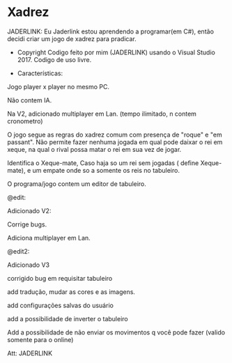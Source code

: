 # Xadrez

JADERLINK:
Eu Jaderlink estou aprendendo a programar(em C#), então decidi criar um jogo de xadrez para pradicar.

* Copyright
Codigo feito por mim (JADERLINK) usando o Visual Studio 2017.
Codigo de uso livre.

- Características:

Jogo player x player no mesmo PC.

Não contem IA.

Na V2, adicionado multiplayer em Lan.
(tempo ilimitado, n contem cronometro)

O jogo segue as regras do xadrez comum com presença de "roque" e "em passant".
Não permite fazer nenhuma jogada em qual pode daixar o rei em xeque, na qual o rival possa matar o rei em sua vez de jogar.

Identifica o Xeque-mate, Caso haja so um rei sem jogadas ( define Xeque-mate), e um empate onde so a somente os reis no tabuleiro.

O programa/jogo contem um editor de tabuleiro.

@edit:

Adicionado V2:

Corrige bugs.

Adiciona multiplayer em Lan.

@edit2:

Adicionado V3

corrigido bug em requisitar tabuleiro

add tradução, mudar as cores e as imagens.

add configurações salvas do usuário

add a possibilidade de inverter o tabuleiro

Add a possibilidade de não enviar os movimentos q você pode fazer (valido somente para o online)

Att: JADERLINK
